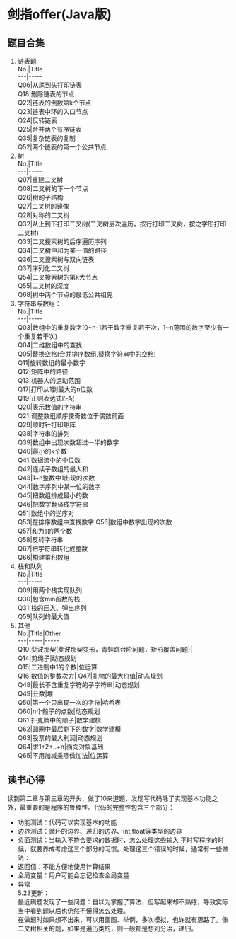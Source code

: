 # 剑指offer(Java版)

## 题目合集
1. 链表题  
No.|Title  
---|-----  
Q06|从尾到头打印链表  
Q18|删除链表的节点  
Q22|链表的倒数第k个节点  
Q23|链表中环的入口节点  
Q24|反转链表  
Q25|合并两个有序链表  
Q35|复杂链表的复制  
Q52|两个链表的第一个公共节点  
2. 树  
No.|Title  
---|-----  
Q07|重建二叉树  
Q08|二叉树的下一个节点  
Q26|树的子结构  
Q27|二叉树的镜像  
Q28|对称的二叉树  
Q32|从上到下打印二叉树(二叉树层次遍历，按行打印二叉树，按之字形打印二叉树)  
Q33|二叉搜索树的后序遍历序列  
Q34|二叉树中和为某一值的路径  
Q36|二叉搜索树与双向链表  
Q37|序列化二叉树  
Q54|二叉搜索树的第k大节点  
Q55|二叉树的深度  
Q68|树中两个节点的最低公共祖先  
3. 字符串与数组：  
No.|Title  
---|-----  
Q03|数组中的重复数字(0~n-1若干数字重复若干次，1~n范围的数字至少有一个重复若干次)  
Q04|二维数组中的查找  
Q05|替换空格(合并排序数组,替换字符串中的空格)  
Q11|旋转数组的最小数字  
Q12|矩阵中的路径  
Q13|机器人的运动范围  
Q17|打印从1到最大的n位数  
Q19|正则表达式匹配  
Q20|表示数值的字符串  
Q21|调整数组顺序使奇数位于偶数前面  
Q29|顺时针打印矩阵  
Q38|字符串的排列  
Q39|数组中出现次数超过一半的数字  
Q40|最小的k个数  
Q41|数据流中的中位数  
Q42|连续子数组的最大和  
Q43|1~n整数中1出现的次数  
Q44|数字序列中某一位的数字  
Q45|把数组排成最小的数  
Q46|把数字翻译成字符串  
Q51|数组中的逆序对  
Q53|在排序数组中查找数字
Q56|数组中数字出现的次数  
Q57|和为s的两个数  
Q58|反转字符串  
Q67|把字符串转化成整数  
Q66|构建乘积数组  
4. 栈和队列  
No.|Title  
---|-----  
Q09|用两个栈实现队列  
Q30|包含min函数的栈  
Q31|栈的压入、弹出序列  
Q59|队列的最大值  
5. 其他  
No.|Title|Other  
---|-----|-----  
Q10|斐波那契(斐波那契变形，青蛙跳台阶问题，矩形覆盖问题)|  
Q14|剪绳子|动态规划  
Q15|二进制中1的个数|位运算  
Q16|数值的整数次方|
Q47|礼物的最大价值|动态规划  
Q48|最长不含重复字符的子字符串|动态规划  
Q49|丑数|堆  
Q50|第一个只出现一次的字符|哈希表  
Q60|n个骰子的点数|动态规划  
Q61|扑克牌中的顺子|数学建模  
Q62|圆圈中最后剩下的数字|数学建模  
Q63|股票的最大利润|动态规划  
Q64|求1+2+..+n|面向对象基础  
Q65|不用加减乘除做加法|位运算  

## 读书心得
读到第二章与第三章的开头，做了10来道题，发现写代码除了实现基本功能之外，最重要的是程序的鲁棒性。代码的完整性包含三个部分：  
*   功能测试：代码可以实现基本的功能
*   边界测试：循环的边界、递归的边界、int,float等类型的边界
*   负面测试：当输入不符合要求的数据时，怎么处理这些输入
平时写程序的时候，就要养成考虑这三个部分的习惯。处理这三个错误的时候，通常有一些做法：
*   返回值：不能方便地使用计算结果
*   全局变量：用户可能会忘记检查全局变量
*   异常  
5.23更新：  
最近刷题发现了一些问题：自以为掌握了算法，但写起来却不熟练，导致实际当中看到题以后也仍然不懂得怎么处理。  
在做题时如果想不出来，可以用画图、举例，多次模拟，也许就有思路了。像二叉树相关的题，如果是遍历类的，则一般都是想到分治，递归。
